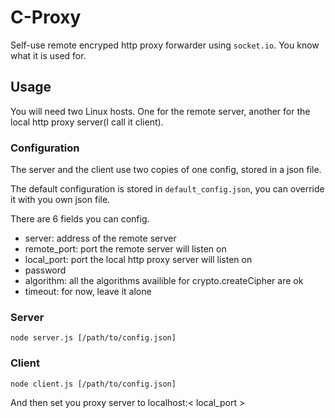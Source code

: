 # C-Proxy
Self-use remote encryped http proxy forwarder using `socket.io`. You know what 
it is used for.

## Usage
You will need two Linux hosts. One for the remote server, another for the 
local http proxy server(I call it client).

### Configuration
The server and the client use two copies of one config, stored in a json file.

The default configuration is stored in `default_config.json`, you can override it
with you own json file.

There are 6 fields you can config.

 * server: address of the remote server
 * remote_port: port the remote server will listen on
 * local_port: port the local http proxy server will listen on
 * password
 * algorithm: all the algorithms availible for crypto.createCipher are ok
 * timeout: for now, leave it alone

### Server
```
node server.js [/path/to/config.json]
```

### Client
```
node client.js [/path/to/config.json]
```

And then set you proxy server to localhost:< local_port >
